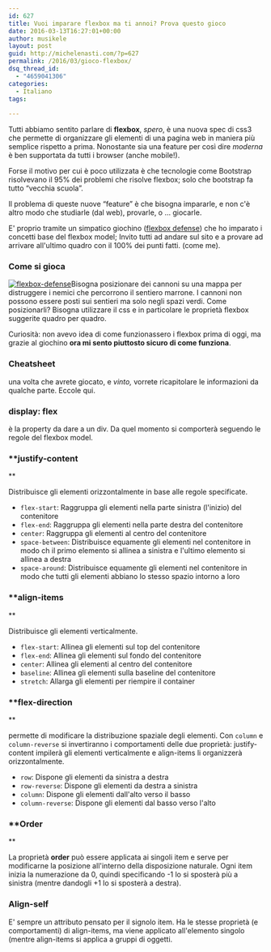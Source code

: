 ```yaml
---
id: 627
title: Vuoi imparare flexbox ma ti annoi? Prova questo gioco
date: 2016-03-13T16:27:01+00:00
author: musikele
layout: post
guid: http://michelenasti.com/?p=627
permalink: /2016/03/gioco-flexbox/
dsq_thread_id:
  - "4659041306"
categories:
  - Italiano
tags:
  
---
```

Tutti abbiamo sentito parlare di **flexbox**, _spero_, è una nuova spec di css3 che permette di organizzare gli elementi di una pagina web in maniera più semplice rispetto a prima. Nonostante sia una feature per così dire _moderna_ è ben supportata da tutti i browser (anche mobile!).

Forse il motivo per cui è poco utilizzata è che tecnologie come Bootstrap risolvevano il 95% dei problemi che risolve flexbox; solo che bootstrap fa tutto &#8220;vecchia scuola&#8221;.

Il problema di queste nuove &#8220;feature&#8221; è che bisogna impararle, e non c'è altro modo che studiarle (dal web), provarle, o ... giocarle.

E' proprio tramite un simpatico giochino ([flexbox defense](http://www.flexboxdefense.com/)) che ho imparato i concetti base del flexbox model; Invito tutti ad andare sul sito e a provare ad arrivare all'ultimo quadro con il 100% dei punti fatti. (come me).

### Come si gioca

<a href="https://i1.wp.com/michelenasti.com/uploads/2016/03/Schermata-2016-03-13-alle-16.17.26.png" rel="attachment wp-att-634"><img class="aligncenter size-full wp-image-634" src="https://i1.wp.com/michelenasti.com/uploads/2016/03/Schermata-2016-03-13-alle-16.17.26.png?fit=920%2C493" alt="flexbox-defense" srcset="https://i1.wp.com/michelenasti.com/uploads/2016/03/Schermata-2016-03-13-alle-16.17.26.png?w=1429 1429w, https://i1.wp.com/michelenasti.com/uploads/2016/03/Schermata-2016-03-13-alle-16.17.26.png?resize=300%2C161 300w, https://i1.wp.com/michelenasti.com/uploads/2016/03/Schermata-2016-03-13-alle-16.17.26.png?resize=768%2C411 768w, https://i1.wp.com/michelenasti.com/uploads/2016/03/Schermata-2016-03-13-alle-16.17.26.png?resize=1024%2C548 1024w, https://i1.wp.com/michelenasti.com/uploads/2016/03/Schermata-2016-03-13-alle-16.17.26.png?resize=700%2C375 700w" sizes="(max-width: 920px) 100vw, 920px" data-recalc-dims="1" /></a>Bisogna posizionare dei cannoni su una mappa per distruggere i nemici che percorrono il sentiero marrone. I cannoni non possono essere posti sui sentieri ma solo negli spazi verdi. Come posizionarli? Bisogna utilizzare il css e in particolare le proprietà flexbox suggerite quadro per quadro.

Curiosità: non avevo idea di come funzionassero i flexbox prima di oggi, ma grazie al giochino **ora mi sento piuttosto sicuro di come funziona**.

### Cheatsheet

una volta che avrete giocato, e _vinto,_ vorrete ricapitolare le informazioni da qualche parte. Eccole qui.

<div class="gist-oembed" data-gist="musikele/682dba90cb6fec77969f.json">
</div>

### display: flex

è la property da dare a un div. Da quel momento si comporterà seguendo le regole del flexbox model.

### **justify-content
  
** 

Distribuisce gli elementi orizzontalmente in base alle regole specificate.

  * `flex-start`: Raggruppa gli elementi nella parte sinistra (l'inizio) del contenitore
  * `flex-end`: Raggruppa gli elementi nella parte destra del contenitore
  * `center`: Raggruppa gli elementi al centro del contenitore
  * `space-between`: Distribuisce equamente gli elementi nel contenitore in modo ch il primo elemento si allinea a sinistra e l'ultimo elemento si allinea a destra
  * `space-around`: Distribuisce equamente gli elementi nel contenitore in modo che tutti gli elementi abbiano lo stesso spazio intorno a loro

### **align-items
  
** 

Distribuisce gli elementi verticalmente.

  * `flex-start`: Allinea gli elementi sul top del contenitore
  * `flex-end`: Allinea gli elementi sul fondo del contenitore
  * `center`: Allinea gli elementi al centro del contenitore
  * `baseline`: Allinea gli elementi sulla baseline del contenitore
  * `stretch`: Allarga gli elementi per riempire il container

### **flex-direction
  
** 

permette di modificare la distribuzione spaziale degli elementi. Con `column` e `column-reverse` si invertiranno i comportamenti delle due proprietà: justify-content impilerà gli elementi verticalmente e align-items li organizzerà orizzontalmente.

  * `row`: Dispone gli elementi da sinistra a destra
  * `row-reverse`: Dispone gli elementi da destra a sinistra
  * `column`: Dispone gli elementi dall'alto verso il basso
  * `column-reverse`: Dispone gli elementi dal basso verso l'alto

### **Order
  
** 

La proprietà **order** può essere applicata ai singoli item e serve per modificarne la posizione all'interno della disposizione naturale. Ogni item inizia la numerazione da 0, quindi specificando -1 lo si sposterà più a sinistra (mentre dandogli +1 lo si sposterà a destra).

### **Align-self**

E' sempre un attributo pensato per il signolo item. Ha le stesse proprietà (e comportamenti) di align-items, ma viene applicato all'elemento singolo (mentre align-items si applica a gruppi di oggetti.